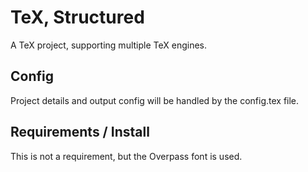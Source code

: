 # TeX, Structured

A TeX project, supporting multiple TeX engines.

## Config

Project details and output config will be handled by the config.tex file.

## Requirements / Install

This is not a requirement, but the Overpass font is used.

